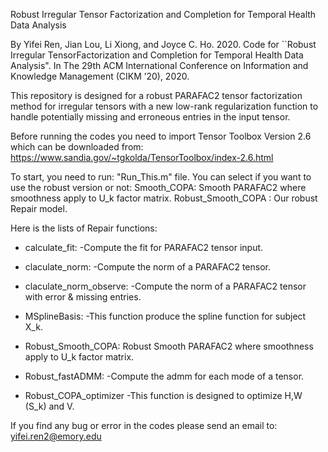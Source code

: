 Robust Irregular Tensor Factorization and Completion for Temporal Health Data Analysis

By Yifei Ren, Jian Lou, Li Xiong, and Joyce C. Ho. 2020. Code for ``Robust Irregular TensorFactorization and Completion for Temporal Health Data Analysis". In The 29th ACM International Conference on Information and Knowledge Management (CIKM ’20), 2020.

This repository is designed for a robust PARAFAC2 tensor factorization method
for irregular tensors with a new low-rank regularization function to handle potentially missing and erroneous entries in the input tensor.

Before running the codes you need to import Tensor Toolbox Version 2.6 which can be downloaded from: https://www.sandia.gov/~tgkolda/TensorToolbox/index-2.6.html

To start, you need to run: "Run_This.m" file. 
You can select if you want to use the robust version or not:
Smooth_COPA: Smooth PARAFAC2 where smoothness apply to U_k factor matrix.
Robust_Smooth_COPA : Our robust Repair model.


Here is the lists of Repair functions:

 * calculate_fit: -Compute the fit for PARAFAC2 tensor input.

 * claculate_norm: -Compute the norm of a PARAFAC2 tensor.
 
  * claculate_norm_observe:  -Compute the norm of a PARAFAC2 tensor with error & missing entries.

 * MSplineBasis:  -This function produce the spline function for subject X_k.

 * Robust_Smooth_COPA: Robust Smooth PARAFAC2 where smoothness apply to U_k factor matrix.

 * Robust_fastADMM:  -Compute the admm for each mode of a tensor.

 * Robust_COPA_optimizer  -This function is designed to  optimize H,W (S_k) and V.

If you find any bug or error in the codes please send an email to: yifei.ren2@emory.edu
